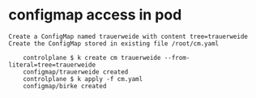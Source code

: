 # configmap access in pod

    Create a ConfigMap named trauerweide with content tree=trauerweide
    Create the ConfigMap stored in existing file /root/cm.yaml

        controlplane $ k create cm trauerweide --from-literal=tree=trauerweide
        configmap/trauerweide created
        controlplane $ k apply -f cm.yaml 
        configmap/birke created

